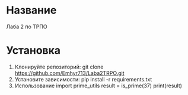 # Название
Лаба 2 по ТРПО

# Установка

1. Клонируйте репозиторий:
    git clone https://github.com/Emhyr713/Laba2TRPO.git
2. Установите зависимости:
    pip install -r requirements.txt
3. Использование
    import prime_utils
    result = is_prime(37)
    print(result)
